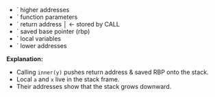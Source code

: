 - ` higher addresses 
- ` function parameters     
- ` return address          │ ← stored by CALL
- ` saved base pointer (rbp)
- ` local variables         
- ` lower addresses 


**Explanation:**
- Calling `inner(y)` pushes return address & saved RBP onto the stack.  
- Local `a` and `x` live in the stack frame.  
- Their addresses show that the stack grows downward.
